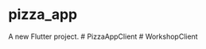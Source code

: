 # pizza_app

A new Flutter project.
#   P i z z a A p p C l i e n t  
 #   W o r k s h o p C l i e n t  
 